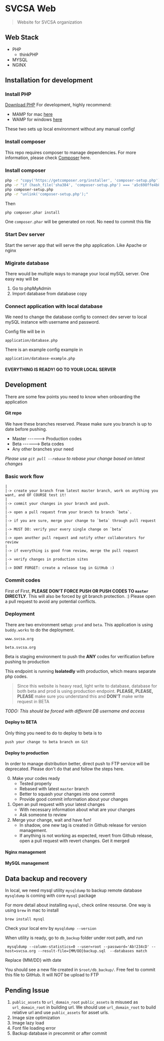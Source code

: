 # SVCSA Web
> Website for SVCSA organization

## Web Stack
* PHP
    * thinkPHP
* MYSQL
* NGINX

## Installation for development

### Install PHP
[Download PHP](https://www.php.net/downloads.php)
For development, highly recommend:
* MAMP for mac [here](https://www.mamp.info/en/)
* WAMP for windows [here](http://www.wampserver.com/en/)

These two sets up local environment without any manual config!

### Install composer
This repo requires composer to manage dependencies. For more information, please check [Composer](https://getcomposer.org/) here.

### Install composer
```sh
php -r "copy('https://getcomposer.org/installer', 'composer-setup.php');"
php -r "if (hash_file('sha384', 'composer-setup.php') === 'a5c698ffe4b8e849a443b120cd5ba38043260d5c4023dbf93e1558871f1f07f58274fc6f4c93bcfd858c6bd0775cd8d1') { echo 'Installer verified'; } else { echo 'Installer corrupt'; unlink('composer-setup.php'); } echo PHP_EOL;"
php composer-setup.php
php -r "unlink('composer-setup.php');"
```

Then 

```sh
php composer.phar install
```

One `composer.phar` will be generated on root. No need to commit this file

### Start Dev server
Start the server app that will serve the php application. Like Apache or nginx

### Migirate database
There would be multiple ways to manage your local mySQL server. One easy way will be 
1. Go to phpMyAdmin
2. Import database from database copy

### Connect application with local database
We need to change the database config to connect dev server to local mySQL instance with username and password. 

Config file will be in

```
application/database.php
```

There is an example config example in
```
application/database-example.php
```

#### EVERYTHING IS READY! GO TO YOUR LOCAL SERVER

## Development

There are some few points you need to know when onboarding the application
#### Git repo
We have these branches reserved. Please make sure you branch is up to date before pushing.

- Master ------> Production codes
- Beta   ------> Beta codes
- Any other branches your need 

*Please use `git pull --rebase` to rebase your change based on latest changes*

### Basic work flow
```
|
|-> create your branch from latest master branch, work on anything you want, and OF COURSE test it!
|
|-> commit your changes in your branch and push.
|
|-> open a pull request from your branch to branch `beta`.
|
|-> if you are sure, merge your change to `beta` through pull request
|
|-> MUST DO: verify your every single change on `beta` 
|
|-> open another pull request and notify other collaborators for review
|
|-> if everything is good from review, merge the pull request
|
|-> verify changes in production sites
|
|-> DONT FORGET: create a release tag in GitHub :)

```
### Commit codes

First of First, **PLEASE DON'T FORCE PUSH OR PUSH CODES TO `master` DIRECTLY**. This will also be forced by git branch protection. :) 
Please open a pull request to avoid any potential conflicts.
 
  
### Deployment
There are two environment setup: `prod` and `beta`. This application is using `buddy.works` to do the deployment.
```
www.svcsa.org
```
```
beta.svcsa.org
```
Beta is staging environment to push the **ANY** codes for verification before pushing to production

This endpoint is running **Isolatedly** with production, which means separate php codes. 
> Since this website is heavy read, light write to database, database for both beta and prod is using production endpoint. **PLEASE, PLEASE, PLEASE** make sure you understand this and **DON'T** make write request in BETA

*TODO: This should be forced with different DB username and access*

#### Deploy to BETA
Only thing you need to do to deploy to beta is to 
```
push your change to beta branch on Git
```

#### Deploy to production
In order to manage distribution better, direct push to FTP service will be deprecated. Please don't do that and follow the steps here.

0. Make your codes ready
   - Tested properly
   - Rebased with latest `master` branch
   - Better to squash your changes into one commit
   - Provide good commit information about your changes 
1. Open an pull request with your latest changes
   - With necessary information about what are your changes
   - Ask someone to review    
2. Merge your change, wait and have fun!
   - In shadow, one new tag is created in Github release for version management. 
   - If anything is not working as expected, revert from Github release, open a pull request with revert changes. Get it merged


#### Nginx management

#### MySQL management

## Data backup and recovery

In local, we need mysql utility `mysqldump` to backup remote database
`mysqldump` is coming with core `mysql` package

For more detail about installing `mysql`, check online resourse. One way is using `brew` in mac to install
```
brew install mysql
```

Check your local env by `mysqldump --version`

When utility is ready, go to `db_backup` folder under root path, and run
```
 mysqldump --column-statistics=0 --user=root --password='Ab!234cD' --host=svcsa.org --result-file={MM/DD}backup.sql  --databases match
```
Replace {MM/DD} with date

You should see a new file created in `$root/db_backup/`. Free feel to commit this file to GitHub. It will *NOT* be upload to FTP

## Pending Issue
1.  `public_assets` to `url_domain_root`
`public_assets` is misused as `url_domain_root` in building url.
We should use `url_domain_root` to build relative url and use `public_assets` for asset urls.
2. Image size optimization
3. Image lazy load
4. Font file loading error
5. Backup database in precommit or after commit